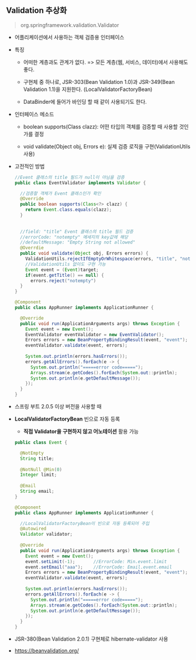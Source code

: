 ## Validation 추상화

> org.springframework.validation.Validator

- 어플리케이션에서 사용하는 객체 검증용 인터페이스

- 특징

  - 어떠한 계층과도 관계가 없다. => 모든 계층(웹, 서비스, 데이터)에서 사용해도 좋다.
  
  - 구현체 중 하나로, JSR-303(Bean Validation 1.0)과 JSR-349(Bean Validation 1.1)을 지원한다. (LocalValidatorFactoryBean)
  
  - DataBinder에 들어가 바인딩 할 때 같이 사용되기도 한다.
  
- 인터페이스 메소드

  - boolean supports(Class clazz): 어떤 타입의 객체를 검증할 때 사용할 것인가를 결정
  
  - void validate(Object obj, Errors e): 실제 검증 로직을 구현(ValidationUtils 사용)
  
- 고전적인 방법
    
  ```java
  //Event 클래스의 title 필드가 null이 아님을 검증
  public class EventValidator implements Validator {
  
    //검증할 객체가 Event 클래스인가 확인
    @Override
    public boolean supports(Class<?> clazz) {
      return Event.class.equals(clazz);
    }
    
    
    //field: "title" Event 클래스의 title 필드 검증
    //errorCode: "notempty" 메세지의 key값에 해당
    //defaultMessage: "Empty String not allowed"
    @Overrdie
    public void validate(Object obj, Errors errors) {
      ValidationUtils.rejectIfEmptyOrWhitespace(errors, "title", "notempty", "Empty string not allowed");
      //ValidationUtils 없이도 구현 가능
      Event event = (Event)target;
      if(event.getTitle() == null) {
        errors.reject("notempty")
    }
  }
  ```
  
  ```java
  @Component
  public class AppRunner implements ApplicationRunner {
  
    @Override
    public void run(ApplicationArguments args) throws Exception {
      Event event = new Event();
      EventValidator eventValidator = new EventValidator();
      Errors errors = new BeanPropertyBindingResult(event, "event");
      eventValidator.validate(event, errors);
      
      System.out.println(errors.hasErrors());
      errors.getAllErrors().forEach(e -> {
        System.out.println("=====error code=====");
        Arrays.stream(e.getCodes().forEach(System.out::println);
        System.out.println(e.getDefaultMessage());
      });
    }
  }
  ```
    
 - 스프링 부트 2.0.5 이상 버전을 사용할 때
 
  - **LocalValidatorFactoryBean** 빈으로 자동 등록
  
    - **직접 Validator을 구현하지 않고 어노테이션** 활용 가능
    
    ```java
    public class Event {
    
      @NotEmpty
      String title;
      
      @NotNull @Min(0)
      Integer limit;
      
      @Email
      String email;
    }
    ```
    
    ```java
    @Component
    public class AppRunner implements ApplicationRunner {
    
      //LocalValidatorFactoryBean이 빈으로 자동 등록되어 주입
      @Autowired
      Validator validator;
  
      @Override
      public void run(ApplicationArguments args) throws Exception {
        Event event = new Event();
        event.setLimit(-1);       //ErrorCode: Min.event.limit
        event.setEmail("aaa");    //ErrorCode: Email.event.email
        Errors errors = new BeanPropertyBindingResult(event, "event");
        eventValidator.validate(event, errors);
      
        System.out.println(errors.hasErrors());
        errors.getAllErrors().forEach(e -> {
          System.out.println("=====error code=====");
          Arrays.stream(e.getCodes().forEach(System.out::println);
          System.out.println(e.getDefaultMessage());
        });
      }
    }
    ```
    
  - JSR-380(Bean Validation 2.0.1) 구현체로 hibernate-validator 사용
  
  - https://beanvalidation.org/
